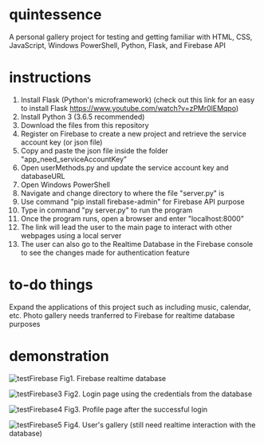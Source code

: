 # quintessence
A personal gallery project for testing and getting familiar with HTML, CSS, JavaScript, Windows PowerShell, Python, Flask, and Firebase API

# instructions
1. Install Flask (Python's microframework) (check out this link for an easy to install Flask https://www.youtube.com/watch?v=zPMr0lEMqpo)
2. Install Python 3 (3.6.5 recommended)
3. Download the files from this repository
4. Register on Firebase to create a new project and retrieve the service account key (or json file)
5. Copy and paste the json file inside the folder "app_need_serviceAccountKey"
6. Open userMethods.py and update the service account key and databaseURL
7. Open Windows PowerShell
8. Navigate and change directory to where the file "server.py" is
9. Use command "pip install firebase-admin" for Firebase API purpose
10. Type in command "py server.py" to run the program
11. Once the program runs, open a browser and enter "localhost:8000"
13. The link will lead the user to the main page to interact with other webpages using a local server
14. The user can also go to the Realtime Database in the Firebase console to see the changes made for authentication feature

# to-do things
 Expand the applications of this project such as including music, calendar, etc.
 Photo gallery needs tranferred to Firebase for realtime database purposes
 
# demonstration

![testFirebase](https://user-images.githubusercontent.com/44308446/59739415-69a1bd80-922a-11e9-8927-c86a5fb77d14.png)
Fig1. Firebase realtime database

![testFirebase3](https://user-images.githubusercontent.com/44308446/60640592-78bd6980-9ded-11e9-9d77-6b47fdd1453c.png)
Fig2. Login page using the credentials from the database

![testFirebase4](https://user-images.githubusercontent.com/44308446/60640594-7fe47780-9ded-11e9-8d74-dd514249d056.png)
Fig3. Profile page after the successful login

![testFirebase5](https://user-images.githubusercontent.com/44308446/60640595-7fe47780-9ded-11e9-9bd1-e02e13c1d452.png)
Fig4. User's gallery (still need realtime interaction with the database)
